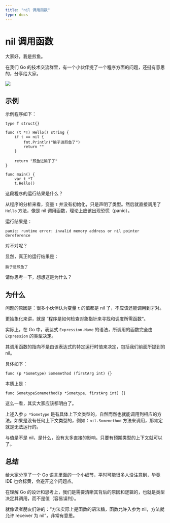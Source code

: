 ```yaml
---
title: "nil 调用函数"
type: docs
---
```


# nil 调用函数

大家好，我是煎鱼。

在我们 Go 的技术交流群里，有一个小伙伴提了一个程序方面的问题，还挺有意思的，分享给大家。

![](https://image.eddycjy.com/ce617bbfc9e30c4f2afe3943c3de4ef1.png)

## 示例

示例程序如下：

```golang
type T struct{}

func (t *T) Hello() string {
	if t == nil {
		fmt.Println("脑子进煎鱼了")
		return ""
	}

	return "煎鱼进脑子了"
}

func main() {
	var t *T
	t.Hello()
```

这段程序的运行结果是什么？

从程序的分析来看，变量 `t` 并没有初始化，只是声明了类型。然后就直接调用了 `Hello` 方法，像是 nil 调用函数，理论上应该出现恐慌（panic）。

运行结果是：

```
panic: runtime error: invalid memory address or nil pointer dereference
```

对不对呢？

显然，真正的运行结果是：

```
脑子进煎鱼了
```

请你思考一下，想想这是为什么？

## 为什么

问题的原因是：很多小伙伴认为变量 `t` 的值都是 nil 了，不应该还能调用到才对。

更抽象化来讲，就是 ”程序是如何检查对象指针来寻找和调度所需函数“。

实际上，在 Go 中，表达式 `Expression.Name` 的语法，所调用的函数完全由 `Expression` 的类型决定。

其调用函数的指向不是由该表达式的特定运行时值来决定，包括我们前面所提到的 nil。

具体如下：

```golang
func (p *Sometype) Somemethod (firstArg int) {}
```

本质上是：

```golang
func SometypeSomemethod(p *Sometype, firstArg int) {}
```

这么一看，其实大家应该都明白了。

上述入参 `p *Sometype` 是有具体上下文类型的，自然而然也就能调用到相应的方法。如果是没有任何上下文类型的，例如：`nil.Somemethod` 方法来调用，那肯定就是无法运行的。

与值是不是 nil，是什么，没有太多直接的影响。只要有预期类型的上下文就可以了。

## 总结

给大家分享了一个 Go 语言里面的一个小细节，平时可能很多人没注意到，毕竟 IDE 也会标黄，会避开这个问题点。

在理解 Go 的设计和思考上，我们是需要清晰其背后的原因和逻辑的，也就是类型决定其调用，而不是值（容易误判）。

就像读者朋友们讲的：“方法实际上是函数的语法糖，函数允许入参为 nil，方法就允许 receiver 为 nil”，非常有意思。
